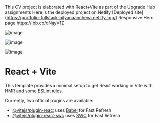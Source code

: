This CV project is elaborated with React+Vite as part of the Upgrade Hub assignments
Here is the deployed project 
on Netlify 
[Deployed site] (https://portfolio-fullstack-bilyanaancheva.netlify.app/)
Responsive Hero page 
https://ibb.co/qNgyV1Z

![image](https://github.com/ba23-python/UpgradeHub-React/assets/153090623/8d04bb38-6da5-49f4-a763-d34f350fef54)

![image](https://github.com/ba23-python/UpgradeHub-React/assets/153090623/e8b7b416-9a4e-49e3-9e7c-1a47d80fde37)

![image](https://github.com/ba23-python/UpgradeHub-React/assets/153090623/25966e93-25d7-476e-bbef-a4a0bc3740bf)



# React + Vite

This template provides a minimal setup to get React working in Vite with HMR and some ESLint rules.

Currently, two official plugins are available:

- [@vitejs/plugin-react](https://github.com/vitejs/vite-plugin-react/blob/main/packages/plugin-react/README.md) uses [Babel](https://babeljs.io/) for Fast Refresh
- [@vitejs/plugin-react-swc](https://github.com/vitejs/vite-plugin-react-swc) uses [SWC](https://swc.rs/) for Fast Refresh
